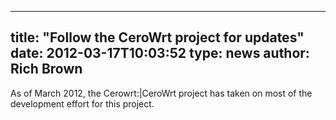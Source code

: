 
---
title: "Follow the CeroWrt project for updates"
date: 2012-03-17T10:03:52
type: news
author: Rich Brown
---
As of March 2012, the <link>Cerowrt:|CeroWrt</link> project has taken on
most of the development effort for this project.
